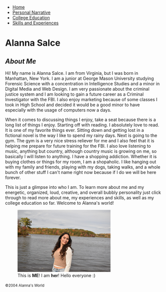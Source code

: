 <head>
	<link rel="stylesheet" href="style.css">
</header>
<nav role="navigation">
<ul class="navabar">
	<li><a href="file:///Users/alannasalce/Documents/GitHub/alanna012.github.io/PracticeSite2/Home%202.html">Home</a></li>
	<li><a href="file:///Users/alannasalce/Documents/GitHub/alanna012.github.io/PracticeSite2/Personal%20Narrative%202.html"> Personal Narrative</a></li>
	<li><a href="file:///Users/alannasalce/Documents/GitHub/alanna012.github.io/PracticeSite2/College%20Education%202.html"> College Education</a></li>
	<li><a href="file:///Users/alannasalce/Documents/GitHub/alanna012.github.io/PracticeSite2/Skills%20and%20Experiences.html"> Skills and Experiences</a></li>
</ul>
</nav>
<h1><b>Alanna Salce</b></h1> 
<h2><i>About Me</i></h2>
<p> Hi! My name is Alanna Salce. I am from Virginia, but I was born in Manhattan, New York.
I am a junior at George Mason University studying Forensic Science with a concentration 
in Intelligence Studies and a minor in Digital Media and Web Design. 
I am very passionate about the criminal justice system and I am looking to gain a future 
career as a Criminal Investigator with the FBI. I also enjoy marketing because of some 
classes I took in High School and decided it would be a good minor to have especially 
with the usage of computers now a days. </p> 
<p> When it comes to discussing things I enjoy, take a seat because there is a long list 
of things I enjoy. Starting off with reading. I absolutely love to read. It is one of my
favorite things ever. Sitting down and getting lost in a fictional novel is the way I like
to spend my rainy days. Next is going to the gym. The gym is a very nice stress reliever 
for me and I also feel that it is helping me prepare for future training for the FBI. I 
also love listening to music, anything but country, although country music is growing on 
me, so basically I will listen to anything. I have a shopping addiction. Whether it is 
buying clothes or things for my room, I am a shopaholic. I like hanging out with my family
and friends, playing with my dogs, taking walks, and a whole bunch of other stuff I can't
name right now because if I do we will be here forever. </p>
<p id="myParagraph">This is just a glimpse into who I am. To learn more about me and my energetic,
organized, loud, creative, and overall bubbly personality just click through to read more 
about me, my experiences and skills, as well as my college education so far. Welcome to 
Alanna's world! <p/>
<figure>
	<img src="20241027_151346_ED8DE2.jpeg" alt="Profile Photo of Alanna Salce" width="300" height="200">
	<figcaption> This is <strong>ME</strong>! I am <strong>her</strong>! Hello everyone :) </figcaption>
</figure>
<footer> 
	<p>
	<small>&copy;2004 Alanna's World </small>
	</p>
</footer>
